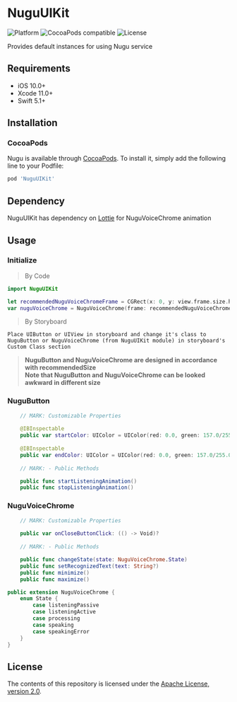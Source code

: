 # NuguUIKit
![Platform](https://img.shields.io/cocoapods/p/NuguUIKit)
![CocoaPods compatible](https://img.shields.io/cocoapods/v/NuguUIKit)
![License](https://img.shields.io/github/license/nugu-developers/nugu-ios)

Provides default instances for using Nugu service 

## Requirements
- iOS 10.0+
- Xcode 11.0+
- Swift 5.1+

## Installation

### CocoaPods
Nugu is available through [CocoaPods](https://cocoapods.org). To install it, simply add the following line to your Podfile:
```ruby
pod 'NuguUIKit'
```

## Dependency
NuguUIKit has dependency on [Lottie](https://github.com/airbnb/lottie-ios) for NuguVoiceChrome animation

## Usage
### Initialize
> By Code
```swift
import NuguUIKit

let recommendedNuguVoiceChromeFrame = CGRect(x: 0, y: view.frame.size.height, width: view.frame.size.width, height: NuguVoiceChrome.recommendedHeight + bottomSafeAreaHeight)
var nuguVoiceChrome = NuguVoiceChrome(frame: recommendedNuguVoiceChromeSize)
```
> By Storyboard
```
Place UIButton or UIView in storyboard and change it's class to NuguButton or NuguVoiceChrome (from NuguUIKit module) in storyboard's Custom Class section
```

>  **NuguButton and NuguVoiceChrome are designed in accordance with recommendedSize
<br>Note that NuguButton and NuguVoiceChrome can be looked awkward in different size**

### NuguButton
```swift
    // MARK: Customizable Properties
    
    @IBInspectable
    public var startColor: UIColor = UIColor(red: 0.0, green: 157.0/255.0, blue: 1.0, alpha: 1.0)
    
    @IBInspectable
    public var endColor: UIColor = UIColor(red: 0.0, green: 157.0/255.0, blue: 1.0, alpha: 1.0)
    
    // MARK: - Public Methods

    public func startListeningAnimation()
    public func stopListeningAnimation()
```
### NuguVoiceChrome
```swift
    // MARK: Customizable Properties
    
    public var onCloseButtonClick: (() -> Void)?
    
    // MARK: - Public Methods

    public func changeState(state: NuguVoiceChrome.State)
    public func setRecognizedText(text: String?)
    public func minimize()
    public func maximize()
```
```swift
public extension NuguVoiceChrome {
    enum State {
        case listeningPassive
        case listeningActive
        case processing
        case speaking
        case speakingError
    }
}
```

## License

The contents of this repository is licensed under the
[Apache License, version 2.0](http://www.apache.org/licenses/LICENSE-2.0).
